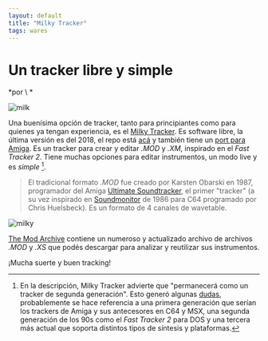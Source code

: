 ```yaml
---
layout: default
title: "Milky Tracker"
tags: wares
---
```


# Un tracker libre y simple 
*por \ *

![milk](https://upload.wikimedia.org/wikipedia/commons/d/dd/128xreflection.png)

Una buenísima opción de tracker, tanto para principiantes como para quienes ya tengan experiencia, es el [Milky Tracker](https://milkytracker.titandemo.org). Es software libre, la última versión es del 2018, el repo está [acá](https://github.com/milkytracker/MilkyTracker) y también tiene un [port para Amiga](https://github.com/AmigaPorts/MilkyTracker). Es un tracker para crear y editar *.MOD* y *.XM*, inspirado en el *Fast Tracker 2*. Tiene muchas opciones para editar instrumentos, un modo live y es *simple* [^1].

>El tradicional formato *.MOD* fue creado por Karsten Obarski en 1987, programador del Amiga [Ultimate Soundtracker](https://en.wikipedia.org/wiki/Ultimate_Soundtracker), el primer "tracker" (a su vez inspirado en [Soundmonitor](https://csdb.dk/release/?id=59929) de 1986 para C64 programado por Chris Huelsbeck). Es un formato de 4 canales de wavetable.

![milky](https://milkytracker.titandemo.org/screenshots/desktop/Flasch-SampleEditor.thumb.png)

[The Mod Archive](https://modarchive.org/) contiene un numeroso y actualizado archivo de archivos *.MOD* y *.XS* que podés descargar para analizar y reutilizar sus instrumentos.

¡Mucha suerte y buen tracking!

[^1]: En la descripción, Milky Tracker advierte que "permanecerá como un tracker de segunda generación". Esto generó algunas [dudas](https://music.stackexchange.com/questions/16823/what-is-a-second-generation-tracker-or-first-or-third), probablemente se hace referencia a una primera generación que serían los trackers de Amiga y sus antecesores en C64 y MSX, una segunda generación de los 90s como el *Fast Tracker 2* para DOS y una tercera más actual que soporta distintos tipos de síntesis y plataformas. 
